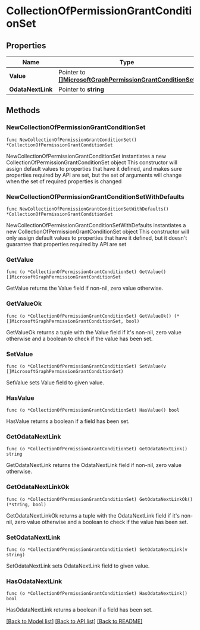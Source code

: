 # CollectionOfPermissionGrantConditionSet

## Properties

Name | Type | Description | Notes
------------ | ------------- | ------------- | -------------
**Value** | Pointer to [**[]MicrosoftGraphPermissionGrantConditionSet**](MicrosoftGraphPermissionGrantConditionSet.md) |  | [optional] 
**OdataNextLink** | Pointer to **string** |  | [optional] 

## Methods

### NewCollectionOfPermissionGrantConditionSet

`func NewCollectionOfPermissionGrantConditionSet() *CollectionOfPermissionGrantConditionSet`

NewCollectionOfPermissionGrantConditionSet instantiates a new CollectionOfPermissionGrantConditionSet object
This constructor will assign default values to properties that have it defined,
and makes sure properties required by API are set, but the set of arguments
will change when the set of required properties is changed

### NewCollectionOfPermissionGrantConditionSetWithDefaults

`func NewCollectionOfPermissionGrantConditionSetWithDefaults() *CollectionOfPermissionGrantConditionSet`

NewCollectionOfPermissionGrantConditionSetWithDefaults instantiates a new CollectionOfPermissionGrantConditionSet object
This constructor will only assign default values to properties that have it defined,
but it doesn't guarantee that properties required by API are set

### GetValue

`func (o *CollectionOfPermissionGrantConditionSet) GetValue() []MicrosoftGraphPermissionGrantConditionSet`

GetValue returns the Value field if non-nil, zero value otherwise.

### GetValueOk

`func (o *CollectionOfPermissionGrantConditionSet) GetValueOk() (*[]MicrosoftGraphPermissionGrantConditionSet, bool)`

GetValueOk returns a tuple with the Value field if it's non-nil, zero value otherwise
and a boolean to check if the value has been set.

### SetValue

`func (o *CollectionOfPermissionGrantConditionSet) SetValue(v []MicrosoftGraphPermissionGrantConditionSet)`

SetValue sets Value field to given value.

### HasValue

`func (o *CollectionOfPermissionGrantConditionSet) HasValue() bool`

HasValue returns a boolean if a field has been set.

### GetOdataNextLink

`func (o *CollectionOfPermissionGrantConditionSet) GetOdataNextLink() string`

GetOdataNextLink returns the OdataNextLink field if non-nil, zero value otherwise.

### GetOdataNextLinkOk

`func (o *CollectionOfPermissionGrantConditionSet) GetOdataNextLinkOk() (*string, bool)`

GetOdataNextLinkOk returns a tuple with the OdataNextLink field if it's non-nil, zero value otherwise
and a boolean to check if the value has been set.

### SetOdataNextLink

`func (o *CollectionOfPermissionGrantConditionSet) SetOdataNextLink(v string)`

SetOdataNextLink sets OdataNextLink field to given value.

### HasOdataNextLink

`func (o *CollectionOfPermissionGrantConditionSet) HasOdataNextLink() bool`

HasOdataNextLink returns a boolean if a field has been set.


[[Back to Model list]](../README.md#documentation-for-models) [[Back to API list]](../README.md#documentation-for-api-endpoints) [[Back to README]](../README.md)



